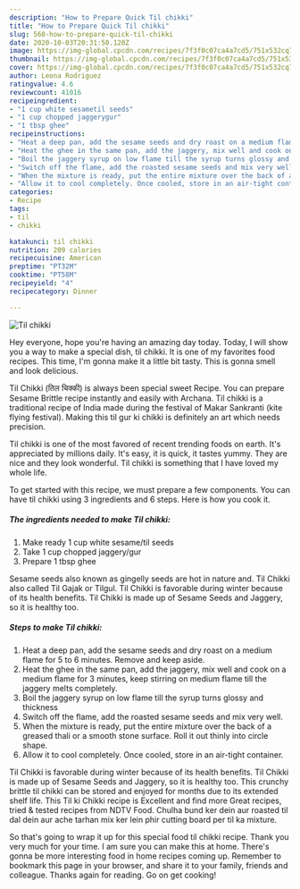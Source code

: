 ```yaml
---
description: "How to Prepare Quick Til chikki"
title: "How to Prepare Quick Til chikki"
slug: 560-how-to-prepare-quick-til-chikki
date: 2020-10-03T20:31:50.120Z
image: https://img-global.cpcdn.com/recipes/7f3f0c07ca4a7cd5/751x532cq70/til-chikki-recipe-main-photo.jpg
thumbnail: https://img-global.cpcdn.com/recipes/7f3f0c07ca4a7cd5/751x532cq70/til-chikki-recipe-main-photo.jpg
cover: https://img-global.cpcdn.com/recipes/7f3f0c07ca4a7cd5/751x532cq70/til-chikki-recipe-main-photo.jpg
author: Leona Rodriguez
ratingvalue: 4.6
reviewcount: 41016
recipeingredient:
- "1 cup white sesametil seeds"
- "1 cup chopped jaggerygur"
- "1 tbsp ghee"
recipeinstructions:
- "Heat a deep pan, add the sesame seeds and dry roast on a medium flame for 5 to 6 minutes. Remove and keep aside."
- "Heat the ghee in the same pan, add the jaggery, mix well and cook on a medium flame for 3 minutes, keep stirring on medium flame till the jaggery melts completely."
- "Boil the jaggery syrup on low flame till the syrup turns glossy and thickness"
- "Switch off the flame, add the roasted sesame seeds and mix very well."
- "When the mixture is ready, put the entire mixture over the back of a greased thali or a smooth stone surface. Roll it out thinly into circle shape."
- "Allow it to cool completely. Once cooled, store in an air-tight container."
categories:
- Recipe
tags:
- til
- chikki

katakunci: til chikki 
nutrition: 209 calories
recipecuisine: American
preptime: "PT32M"
cooktime: "PT58M"
recipeyield: "4"
recipecategory: Dinner

---
```



![Til chikki](https://img-global.cpcdn.com/recipes/7f3f0c07ca4a7cd5/751x532cq70/til-chikki-recipe-main-photo.jpg)

Hey everyone, hope you're having an amazing day today. Today, I will show you a way to make a special dish, til chikki. It is one of my favorites food recipes. This time, I'm gonna make it a little bit tasty. This is gonna smell and look delicious.

Til Chikki (तिल चिक्की) is always been special sweet Recipe. You can prepare Sesame Brittle recipe instantly and easily with Archana. Til chikki is a traditional recipe of India made during the festival of Makar Sankranti (kite flying festival). Making this til gur ki chikki is definitely an art which needs precision.

Til chikki is one of the most favored of recent trending foods on earth. It's appreciated by millions daily. It's easy, it is quick, it tastes yummy. They are nice and they look wonderful. Til chikki is something that I have loved my whole life.


To get started with this recipe, we must prepare a few components. You can have til chikki using 3 ingredients and 6 steps. Here is how you cook it.

<!--inarticleads1-->

##### The ingredients needed to make Til chikki:

1. Make ready 1 cup white sesame/til seeds
1. Take 1 cup chopped jaggery/gur
1. Prepare 1 tbsp ghee


Sesame seeds also known as gingelly seeds are hot in nature and. Til Chikki also called Til Gajak or Tilgul. Til Chikki is favorable during winter because of its health benefits. Til Chikki is made up of Sesame Seeds and Jaggery, so it is healthy too. 

<!--inarticleads2-->

##### Steps to make Til chikki:

1. Heat a deep pan, add the sesame seeds and dry roast on a medium flame for 5 to 6 minutes. Remove and keep aside.
1. Heat the ghee in the same pan, add the jaggery, mix well and cook on a medium flame for 3 minutes, keep stirring on medium flame till the jaggery melts completely.
1. Boil the jaggery syrup on low flame till the syrup turns glossy and thickness
1. Switch off the flame, add the roasted sesame seeds and mix very well.
1. When the mixture is ready, put the entire mixture over the back of a greased thali or a smooth stone surface. Roll it out thinly into circle shape.
1. Allow it to cool completely. Once cooled, store in an air-tight container.


Til Chikki is favorable during winter because of its health benefits. Til Chikki is made up of Sesame Seeds and Jaggery, so it is healthy too. This crunchy brittle til chikki can be stored and enjoyed for months due to its extended shelf life. This Til ki Chikki recipe is Excellent and find more Great recipes, tried &amp; tested recipes from NDTV Food. Chulha bund ker dein aur roasted til dal dein aur ache tarhan mix ker lein phir cutting board per til ka mixture. 

So that's going to wrap it up for this special food til chikki recipe. Thank you very much for your time. I am sure you can make this at home. There's gonna be more interesting food in home recipes coming up. Remember to bookmark this page in your browser, and share it to your family, friends and colleague. Thanks again for reading. Go on get cooking!
